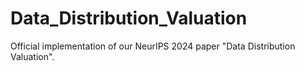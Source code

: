 # Data_Distribution_Valuation
Official implementation of our NeurIPS 2024 paper "Data Distribution Valuation".
